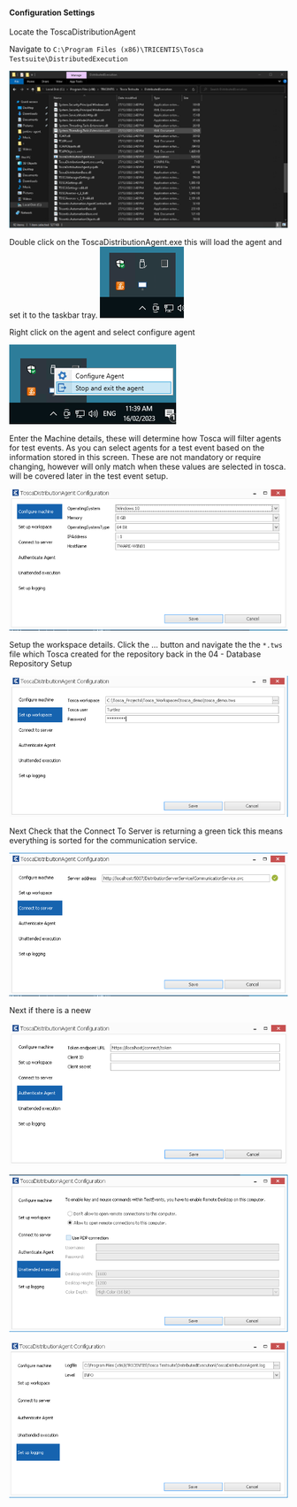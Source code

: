 
#### Configuration Settings

Locate the ToscaDistributionAgent

Navigate to ```C:\Program Files (x86)\TRICENTIS\Tosca Testsuite\DistributedExecution```

![](./img/Pasted%20image%2020230216113750.png)

Double click on the ToscaDistributionAgent.exe this will load the agent and set it to the taskbar tray.
![](./img/Pasted%20image%2020230216113920.png)

Right click on the agent and select configure agent

![](./img/Pasted%20image%2020230216114003.png)

Enter the Machine details, these will determine how Tosca will filter agents for test events. As you can select agents for a test event based on the information stored in this screen. These are not mandatory or require changing, however will only match when these values are selected in tosca. will be covered later in the test event setup.

![](./img/Pasted%20image%2020230216114034.png)

Setup the workspace details. Click the ... button and navigate the the `*.tws` file which Tosca created for the repository back in the 04 - Database Repository Setup

![](./img/Pasted%20image%2020230216114119.png)

Next Check that the Connect To Server is returning a green tick this means everything is sorted for the communication service.

![](./img/Pasted%20image%2020230216114135.png)

Next if there is a neew


![](./img/Pasted%20image%2020230216114151.png)

![](./img/Pasted%20image%2020230216114213.png)

![](./img/Pasted%20image%2020230216114226.png)